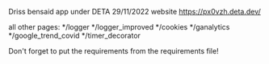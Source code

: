 Driss bensaid app under DETA
29/11/2022
website
https://px0vzh.deta.dev/

all other pages:
*/logger 
*/logger_improved
*/cookies 
*/ganalytics
*/google_trend_covid
*/timer_decorator

Don't forget to put the requirements from the requirements file!